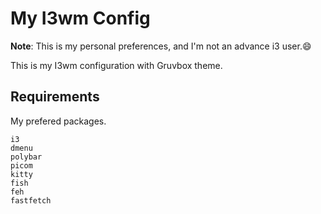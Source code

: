 # My I3wm Config

**Note**: This is my personal preferences, and I'm not an advance i3 user.😄

This is my I3wm configuration with Gruvbox theme.

## Requirements

My prefered packages.

```shell
i3
dmenu
polybar
picom
kitty
fish
feh
fastfetch
```

